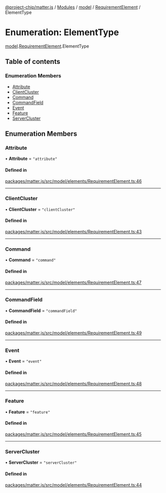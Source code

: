 [@project-chip/matter.js](../README.md) / [Modules](../modules.md) / [model](../modules/model.md) / [RequirementElement](../modules/model.RequirementElement.md) / ElementType

# Enumeration: ElementType

[model](../modules/model.md).[RequirementElement](../modules/model.RequirementElement.md).ElementType

## Table of contents

### Enumeration Members

- [Attribute](model.RequirementElement.ElementType.md#attribute)
- [ClientCluster](model.RequirementElement.ElementType.md#clientcluster)
- [Command](model.RequirementElement.ElementType.md#command)
- [CommandField](model.RequirementElement.ElementType.md#commandfield)
- [Event](model.RequirementElement.ElementType.md#event)
- [Feature](model.RequirementElement.ElementType.md#feature)
- [ServerCluster](model.RequirementElement.ElementType.md#servercluster)

## Enumeration Members

### Attribute

• **Attribute** = ``"attribute"``

#### Defined in

[packages/matter.js/src/model/elements/RequirementElement.ts:46](https://github.com/project-chip/matter.js/blob/b7330d72/packages/matter.js/src/model/elements/RequirementElement.ts#L46)

___

### ClientCluster

• **ClientCluster** = ``"clientCluster"``

#### Defined in

[packages/matter.js/src/model/elements/RequirementElement.ts:43](https://github.com/project-chip/matter.js/blob/b7330d72/packages/matter.js/src/model/elements/RequirementElement.ts#L43)

___

### Command

• **Command** = ``"command"``

#### Defined in

[packages/matter.js/src/model/elements/RequirementElement.ts:47](https://github.com/project-chip/matter.js/blob/b7330d72/packages/matter.js/src/model/elements/RequirementElement.ts#L47)

___

### CommandField

• **CommandField** = ``"commandField"``

#### Defined in

[packages/matter.js/src/model/elements/RequirementElement.ts:49](https://github.com/project-chip/matter.js/blob/b7330d72/packages/matter.js/src/model/elements/RequirementElement.ts#L49)

___

### Event

• **Event** = ``"event"``

#### Defined in

[packages/matter.js/src/model/elements/RequirementElement.ts:48](https://github.com/project-chip/matter.js/blob/b7330d72/packages/matter.js/src/model/elements/RequirementElement.ts#L48)

___

### Feature

• **Feature** = ``"feature"``

#### Defined in

[packages/matter.js/src/model/elements/RequirementElement.ts:45](https://github.com/project-chip/matter.js/blob/b7330d72/packages/matter.js/src/model/elements/RequirementElement.ts#L45)

___

### ServerCluster

• **ServerCluster** = ``"serverCluster"``

#### Defined in

[packages/matter.js/src/model/elements/RequirementElement.ts:44](https://github.com/project-chip/matter.js/blob/b7330d72/packages/matter.js/src/model/elements/RequirementElement.ts#L44)
